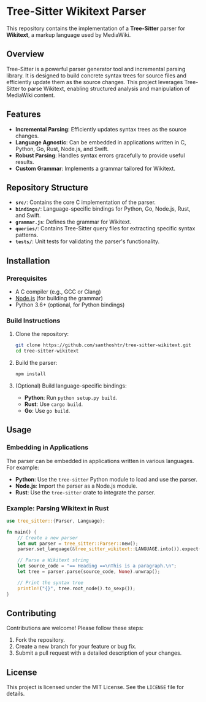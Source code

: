 # Tree-Sitter Wikitext Parser

This repository contains the implementation of a **Tree-Sitter** parser for **Wikitext**, a markup language used by MediaWiki.

## Overview

Tree-Sitter is a powerful parser generator tool and incremental parsing library. It is designed to build concrete syntax trees for source files and efficiently update them as the source changes. This project leverages Tree-Sitter to parse Wikitext, enabling structured analysis and manipulation of MediaWiki content.

## Features

- **Incremental Parsing**: Efficiently updates syntax trees as the source changes.
- **Language Agnostic**: Can be embedded in applications written in C, Python, Go, Rust, Node.js, and Swift.
- **Robust Parsing**: Handles syntax errors gracefully to provide useful results.
- **Custom Grammar**: Implements a grammar tailored for Wikitext.

## Repository Structure

- **`src/`**: Contains the core C implementation of the parser.
- **`bindings/`**: Language-specific bindings for Python, Go, Node.js, Rust, and Swift.
- **`grammar.js`**: Defines the grammar for Wikitext.
- **`queries/`**: Contains Tree-Sitter query files for extracting specific syntax patterns.
- **`tests/`**: Unit tests for validating the parser's functionality.

## Installation

### Prerequisites

- A C compiler (e.g., GCC or Clang)
- [Node.js](https://nodejs.org/) (for building the grammar)
- Python 3.6+ (optional, for Python bindings)

### Build Instructions

1. Clone the repository:

   ```bash
   git clone https://github.com/santhoshtr/tree-sitter-wikitext.git
   cd tree-sitter-wikitext
   ```

2. Build the parser:

   ```bash
   npm install
   ```

3. (Optional) Build language-specific bindings:
   - **Python**: Run `python setup.py build`.
   - **Rust**: Use `cargo build`.
   - **Go**: Use `go build`.

## Usage

### Embedding in Applications

The parser can be embedded in applications written in various languages. For example:

- **Python**: Use the `tree-sitter` Python module to load and use the parser.
- **Node.js**: Import the parser as a Node.js module.
- **Rust**: Use the `tree-sitter` crate to integrate the parser.

### Example: Parsing Wikitext in Rust

```rust
use tree_sitter::{Parser, Language};

fn main() {
    // Create a new parser
    let mut parser = tree_sitter::Parser::new();
    parser.set_language(&tree_sitter_wikitext::LANGUAGE.into()).expect("Error loading wikitext grammar");

    // Parse a Wikitext string
    let source_code = "== Heading ==\nThis is a paragraph.\n";
    let tree = parser.parse(source_code, None).unwrap();

    // Print the syntax tree
    println!("{}", tree.root_node().to_sexp());
}
```

## Contributing

Contributions are welcome! Please follow these steps:

1. Fork the repository.
2. Create a new branch for your feature or bug fix.
3. Submit a pull request with a detailed description of your changes.

## License

This project is licensed under the MIT License. See the `LICENSE` file for details.
